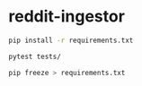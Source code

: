 # reddit-ingestor

```bash
pip install -r requirements.txt
```

```bash
pytest tests/
```

```bash
pip freeze > requirements.txt
```
